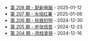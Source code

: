 * [第 208 期 - 配新电脑](https://weekly.tw93.fun/posts/208-配新电脑) - 2025-01-12
* [第 207 期 - 水培红薯](https://weekly.tw93.fun/posts/207-水培红薯) - 2025-01-06
* [第 206 期 - 标致的狗](https://weekly.tw93.fun/posts/206-标致的狗) - 2024-12-30
* [第 205 期 - 听张信哲](https://weekly.tw93.fun/posts/205-听张信哲) - 2024-12-23
* [第 204 期 - 肉桂拿铁](https://weekly.tw93.fun/posts/204-肉桂拿铁) - 2024-12-16
